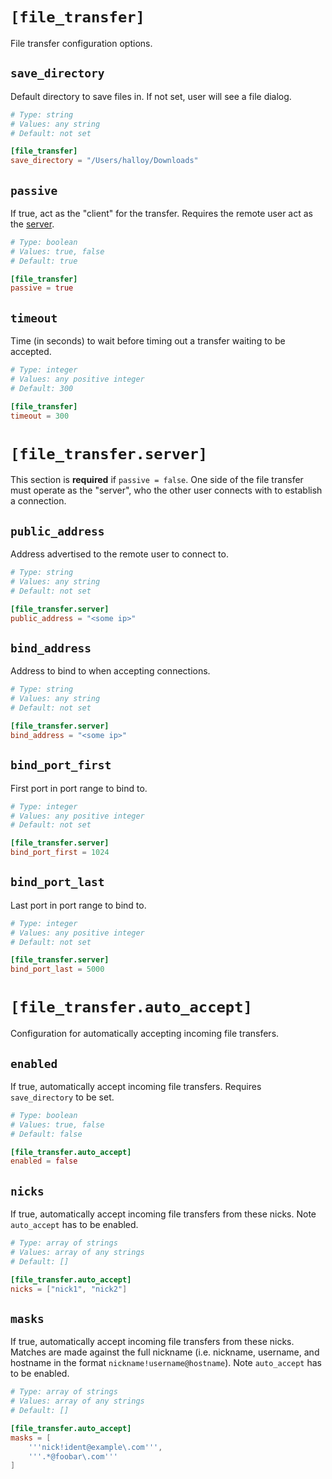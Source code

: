 # `[file_transfer]`

File transfer configuration options.

## `save_directory`

Default directory to save files in. If not set, user will see a file dialog.

```toml
# Type: string
# Values: any string
# Default: not set

[file_transfer]
save_directory = "/Users/halloy/Downloads"
```

## `passive`

If true, act as the "client" for the transfer. Requires the remote user act as the [server](#file_transferserver).

```toml
# Type: boolean
# Values: true, false
# Default: true

[file_transfer]
passive = true
```

## `timeout`

Time (in seconds) to wait before timing out a transfer waiting to be accepted.

```toml
# Type: integer
# Values: any positive integer
# Default: 300

[file_transfer]
timeout = 300
```

# `[file_transfer.server]`

This section is **required** if `passive = false`. One side of the file transfer must
operate as the "server", who the other user connects with to establish a connection.

## `public_address`

Address advertised to the remote user to connect to.

```toml
# Type: string
# Values: any string
# Default: not set

[file_transfer.server]
public_address = "<some ip>"
```

## `bind_address`

Address to bind to when accepting connections.

```toml
# Type: string
# Values: any string
# Default: not set

[file_transfer.server]
bind_address = "<some ip>"
```

## `bind_port_first`

First port in port range to bind to.

```toml
# Type: integer
# Values: any positive integer
# Default: not set

[file_transfer.server]
bind_port_first = 1024
```

## `bind_port_last`

Last port in port range to bind to.

```toml
# Type: integer
# Values: any positive integer
# Default: not set

[file_transfer.server]
bind_port_last = 5000
```

# `[file_transfer.auto_accept]`

Configuration for automatically accepting incoming file transfers.

## `enabled`

If true, automatically accept incoming file transfers. Requires `save_directory` to be set.

```toml
# Type: boolean
# Values: true, false
# Default: false

[file_transfer.auto_accept]
enabled = false
```

## `nicks`

If true, automatically accept incoming file transfers from these nicks.
Note `auto_accept` has to be enabled.

```toml
# Type: array of strings
# Values: array of any strings
# Default: []

[file_transfer.auto_accept]
nicks = ["nick1", "nick2"]
```

## `masks`

If true, automatically accept incoming file transfers from these nicks. Matches are made against the full nickname (i.e. nickname, username, and hostname in the format `nickname!username@hostname`). Note `auto_accept` has to be enabled.

```toml
# Type: array of strings
# Values: array of any strings
# Default: []

[file_transfer.auto_accept]
masks = [
    '''nick!ident@example\.com''',
    '''.*@foobar\.com'''
]
```